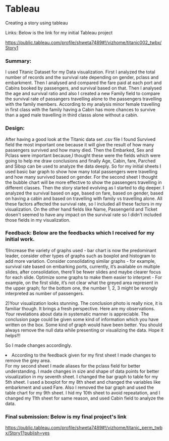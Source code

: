 
# Tableau
Creating a story using tableau


Links: Below is the link for my initial Tableau project

https://public.tableau.com/profile/shweta7489#!/vizhome/titanic002_twbx/Story1

### Summary:

I used Titanic Dataset for my Data visualization. First I analyzed the total number of records and the survival rate depending on gender, pclass and embarkment. Then I analysed and compared the fare paid at each port and Cabins booked by passengers, and survival based on that. Then I analysed the age and survival ratio and also I created a new Family field to compare the survival rate of passangers travelling alone to the passengers travelling with the family members. According to my analysis minor female travelling in first class with the family having a Cabin has more chances to survive than a aged male travelling in third classs alone without a cabin.

### Design:

After having a good look at the Titanic data set .csv file I found Survived field the most important one because it will give the result of how many passengers survived and how many died. Then the Embarked, Sex and Pclass were important because,I thought these were the fields which were going to help me draw conclusions and finally Age, Cabin, fare, Parched and Sibsp can be used to analyze the data deeply. So for my initial sheets I used basic bar graph to show how many total passengers were travelling and how many survived based on gender. For the second sheet I thought the bubble chart will be more effective to show the passengers travelling in different classes. Then the story started evolving as I started to dig deeper. I analyzed the survival based on age, based on fare, based on gender, based on having a cabin and based on travelling with family vs travelling alone. All these factors affected the survival rate, so I included all these factors in my visualization. On the other hand fields like Name, PassengerId and Ticket dosen't seemed to have any impact on the survival rate so I didn't included those fields in my visualization.


### Feedback: Below are the feedbacks which I received for my initial work.

 1)Increase the variety of graphs used - bar chart is now the predominant leader, consider other types of graphs such as boxplot 
 and histogram to add more variation. Consider consolidating similar graphs - for example, survival rate based on embarking ports, 
 currently, it’s available on multiple slides, after consolidation, there’ll be fewer slides and maybe clearer focus for each slide. 
 Optimize some graphs to make them easier to interpret - For example, on the first slide, it’s not clear what the greyed area represent
 in the upper graph; for the bottom one, the number 1, 2, 3 might be wrongly interpreted as number of passengers.
 
 2)Your visualization looks stunning. The conclusion photo is really nice, it is familiar though. It brings a fresh perspective.
Here are my observations.
Your revelations about data in systematic manner is appreciable.
The conclusion page could be given some kind of information which you have written on the box. Some kind of graph would have been better.
You should always remove the null data while presenting or visualizing the data.
Hope it helps!!!

So I made changes accordingly.
<li>According to the feedback given for my first sheet I made changes to remove the grey area.</li>
For my second sheet I made aliases for the pclass field for better understanding.
I made changes in size and shape of data points for better visualization in my seventh sheet.
I changed the bar graph to table for my 5th sheet.
I used a boxplot for my 8th sheet and changed the variables like embarkment and used Fare.
Also I removed the bar graph and used the table chart for my 9th sheet.
I hid my 10th sheet to avoid repeatation, and I changed my 11th sheet for same reason, and used Cabin field to analyze the data.


### Final submission: Below is my final project's link

https://public.tableau.com/profile/shweta7489#!/vizhome/titanic_perm_twbx/Story1?publish=yes
